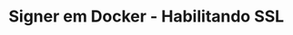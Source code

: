 ﻿# Signer em Docker - Habilitando SSL

<!-- link to version in English -->
<div data-alt-locales="en-us"></div>
